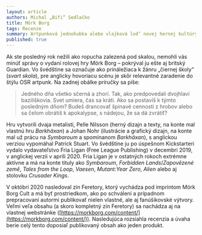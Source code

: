 ```yaml
---
layout: article
authors: Michal „Bifi“ Sedlačko
title: Mörk Borg
tags: Recenze
summary: Artpunková jednohubka alebo vlajková lod’ novej hernej kultúry?
published: true
---
```

Ak ste posledný rok nežili ako ropucha zalezená pod skalou, nemohli vás minúť správy o vydaní rolovej hry Mörk Borg – pokrýval ju ešte aj britský Guardian. Vo švédštine sa označuje ako prináležiaca k žánru „čiernej školy“ (_svart skola_), pre anglicky hovoriacu scénu je skôr relevantné zaradenie do štýlu OSR artpunk. Na zadnej obálke príručky sa píše:

> Jedného dňa všetko sčerná a zhorí. Tak, ako predpovedali dvojhlaví
> baziliškovia. Svet umiera, čas sa kráti. Ako sa postavíš k týmto
> posledným dňom? Budeš drancovať špinavé cennosti z hrobov alebo sa čelom obrátiš k apokalypse, s nádejou, že sa dá zvrátiť?

Hru vytvorili dvaja metalisti, Pelle Nilsson (herný dizajn a texty, na konte mal vlastnú hru _Barkhäxan_) a Johan Nohr (ilustrácie a grafický dizajn, na konte mal už prácu na _Symbaroum_ a spomínanom _Barkhäxan_), s anglickou verziou vypomáhal Patrick Stuart. Vo švédštine ju po úspešnom Kickstarteri vydalo vydavateľstvo Fria Ligan (Free League Publishing) v decembri 2019, v anglickej verzii v apríli 2020. Fria Ligan je v ostatných rokoch extrémne aktívne a má na konte tituly ako _Symbaroum_, _Forbidden Lands_/_Zapovězené země_, _Tales from the Loop_, _Vaesen_, _Mutant:Year Zero_, _Alien_ alebo aj stolovku _Crusader Kings_.

V októbri 2020 nasledoval zin Feretory, ktorý vychádza pod imprintom Mörk Borg Cult a má byť prostriedkom, ako po schválení a prípadnom prepracovaní autormi publikovať nielen vlastné, ale aj fanúšikovské výtvory. Veľmi veľa obsahu (a skoro kompletný zin Feretory) sa nachádza aj na vlastnej webstránke ([https://morkborg.com/content/](https://morkborg.com/content/)). Nasledujúca rozsiahla recenzia a úvaha berie celý tento doposiaľ publikovaný obsah ako jeden produkt.